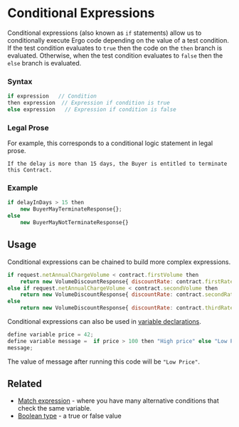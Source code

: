 # Conditional Expressions

Conditional expressions (also known as `if` statements) allow us to conditionally execute Ergo code depending on the value of a test condition. If the test condition evaluates to `true` then the code on the `then` branch is evaluated. Otherwise, when the test condition evaluates to `false` then the `else` branch is evaluated.

### Syntax
```js
if expression   // Condition
then expression  // Expression if condition is true
else expression   // Expression if condition is false
```

### Legal Prose
For example, this corresponds to a conditional logic statement in legal prose.

```
If the delay is more than 15 days, the Buyer is entitled to terminate this Contract.
```

### Example

```js
if delayInDays > 15 then
    new BuyerMayTerminateResponse{};
else 
    new BuyerMayNotTerminateResponse{}
```



## Usage

Conditional expressions can be chained to build more complex expressions.
```js
if request.netAnnualChargeVolume < contract.firstVolume then
    return new VolumeDiscountResponse{ discountRate: contract.firstRate }
else if request.netAnnualChargeVolume < contract.secondVolume then 
    return new VolumeDiscountResponse{ discountRate: contract.secondRate }
else 
    return new VolumeDiscountResponse{ discountRate: contract.thirdRate }
```

Conditional expressions can also be used in [variable declarations](VariableDeclarations.md).

```js
define variable price = 42;
define variable message =  if price > 100 then "High price" else "Low Price";
message;
```

The value of message after running this code will be `"Low Price"`.

## Related

* [Match expression](#) - where you have many alternative conditions that check the same variable.
* [Boolean type](#) - a true or false value

